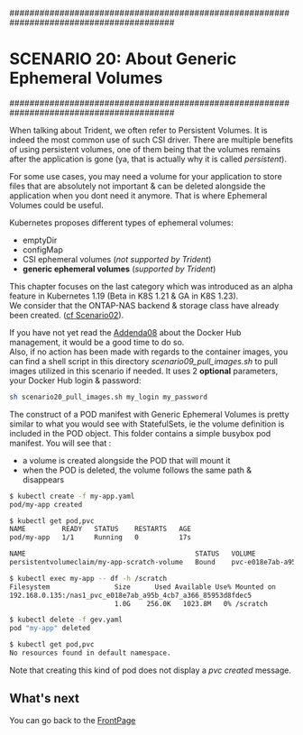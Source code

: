 #########################################################################################
# SCENARIO 20: About Generic Ephemeral Volumes
#########################################################################################

When talking about Trident, we often refer to Persistent Volumes. It is indeed the most common use of such CSI driver. There are multiple benefits of using persistent volumes, one of them being that the volumes remains after the application is gone (ya, that is actually why it is called _persistent_).  

For some use cases, you may need a volume for your application to store files that are absolutely not important & can be deleted alongside the application when you dont need it anymore. That is where Ephemeral Volumes could be useful.

Kubernetes proposes different types of ephemeral volumes:

- emptyDir
- configMap
- CSI ephemeral volumes (_not supported by Trident_)
- **generic ephemeral volumes** (_supported by Trident_)

This chapter focuses on the last category which was introduced as an alpha feature in Kubernetes 1.19 (Beta in K8S 1.21 & GA in K8S 1.23).  
We consider that the ONTAP-NAS backend & storage class have already been created. ([cf Scenario02](../Scenario02)).  

If you have not yet read the [Addenda08](../../Addendum/Addenda08) about the Docker Hub management, it would be a good time to do so.  
Also, if no action has been made with regards to the container images, you can find a shell script in this directory _scenario09_pull_images.sh_ to pull images utilized in this scenario if needed. It uses 2 **optional** parameters, your Docker Hub login & password:

```bash
sh scenario20_pull_images.sh my_login my_password
```

The construct of a POD manifest with Generic Ephemeral Volumes is pretty similar to what you would see with StatefulSets, ie the volume definition is included in the POD object. This folder contains a simple busybox pod manifest. You will see that :

- a volume is created alongside the POD that will mount it
- when the POD is deleted, the volume follows the same path & disappears

```bash
$ kubectl create -f my-app.yaml
pod/my-app created

$ kubectl get pod,pvc
NAME         READY   STATUS    RESTARTS   AGE
pod/my-app   1/1     Running   0          17s

NAME                                          STATUS   VOLUME                                     CAPACITY   ACCESS MODES   STORAGECLASS        AGE
persistentvolumeclaim/my-app-scratch-volume   Bound    pvc-e018e7ab-a95b-4cb7-a366-85953d8fdec5   1Gi        RWO            storage-class-nas   17s

$ kubectl exec my-app -- df -h /scratch
Filesystem                Size      Used Available Use% Mounted on
192.168.0.135:/nas1_pvc_e018e7ab_a95b_4cb7_a366_85953d8fdec5
                          1.0G    256.0K   1023.8M   0% /scratch

$ kubectl delete -f gev.yaml
pod "my-app" deleted

$ kubectl get pod,pvc
No resources found in default namespace.
```

Note that creating this kind of pod does not display a _pvc created_ message.  

## What's next

You can go back to the [FrontPage](https://github.com/YvosOnTheHub/LabNetApp)